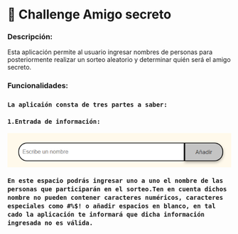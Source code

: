 <h1>🎊 Challenge Amigo secreto</h1>

<h3>Descripción:</h3>

  Esta aplicación permite al usuario ingresar nombres de personas para posteriormente realizar un sorteo aleatorio y determinar quién será el amigo secreto.

<h3>Funcionalidades:<h3>

    La aplicaión consta de tres partes a saber:

    1.Entrada de información:

![Pantallazo](assets/entrada.png)

    En este espacio podrás ingresar uno a uno el nombre de las personas que participarán en el sorteo.Ten en cuenta dichos nombre no pueden contener caracteres numéricos, caracteres especiales como #%$! o añadir espacios en blanco, en tal cado la aplicación te informará que dicha información ingresada no es válida.
 

